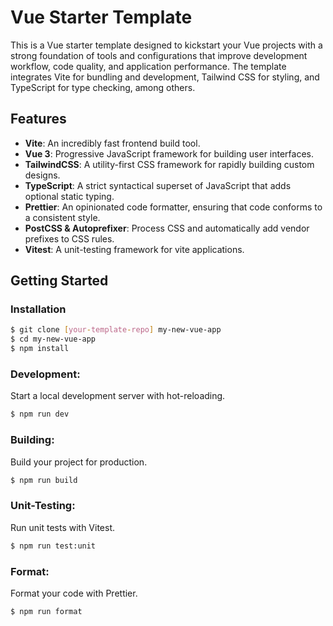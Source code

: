 # Vue Starter Template

This is a Vue starter template designed to kickstart your Vue projects with a strong foundation of tools and
configurations that improve development workflow, code quality, and application performance. The template integrates
Vite for bundling and development, Tailwind CSS for styling, and TypeScript for type checking, among others.

## Features

- **Vite**: An incredibly fast frontend build tool.
- **Vue 3**: Progressive JavaScript framework for building user interfaces.
- **TailwindCSS**: A utility-first CSS framework for rapidly building custom designs.
- **TypeScript**: A strict syntactical superset of JavaScript that adds optional static typing.
- **Prettier**: An opinionated code formatter, ensuring that code conforms to a consistent style.
- **PostCSS & Autoprefixer**: Process CSS and automatically add vendor prefixes to CSS rules.
- **Vitest**: A unit-testing framework for vite applications.

## Getting Started

### Installation

```bash
$ git clone [your-template-repo] my-new-vue-app
$ cd my-new-vue-app
$ npm install
```

### Development:

Start a local development server with hot-reloading.

```bash
$ npm run dev
```

### Building:

Build your project for production.

```bash
$ npm run build
```

### Unit-Testing:

Run unit tests with Vitest.

```bash
$ npm run test:unit
```

### Format:

Format your code with Prettier.

```bash
$ npm run format
```

